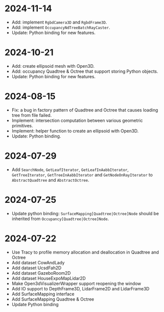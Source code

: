 # 2024-11-14

- Add: implement `RgbdCamera3D` and `RgbdFrame3D`.
- Add: implement `OccupancyNdTreeBatchRayCaster`.
- Update: Python binding for new features.

# 2024-10-21

- Add: create ellipsoid mesh with Open3D.
- Add: occupancy Quadtree & Octree that support storing Python objects.
- Update: Python binding for new features.

# 2024-08-15

- Fix: a bug in factory pattern of Quadtree and Octree that causes loading tree from file failed.
- Implement: intersection computation between various geometric primitives.
- Implement: helper function to create an ellipsoid with Open3D.
- Update: Python binding.

# 2024-07-29

- Add `SearchNode`, `GetLeafIterator`, `GetLeafInAabbIterator`, `GetTreeIterator`, `GetTreeInAabbIterator`
  and `GetNodeOnRayIterator` to `AbstractQuadtree` and `AbstractOctree`.

# 2024-07-25

- Update python binding: `SurfaceMapping[Quadtree|Octree]Node` should be inherited
  from `Occupancy[Quadtree|Octree]Node`.

# 2024-07-22

- Use Tracy to profile memory allocation and deallocation in Quadtree and Octree
- Add dataset CowAndLady
- Add dataset UcsdFah2D
- Add dataset GazeboRoom2D
- Add dataset HouseExpoMapLidar2D
- Make Open3dVisualizerWrapper support reopening the window
- Add IO support to DepthFrame3D, LidarFrame2D and LidarFrame3D
- Add SurfaceMapping interface
- Add SurfaceMapping Quadtree & Octree
- Update Python binding
